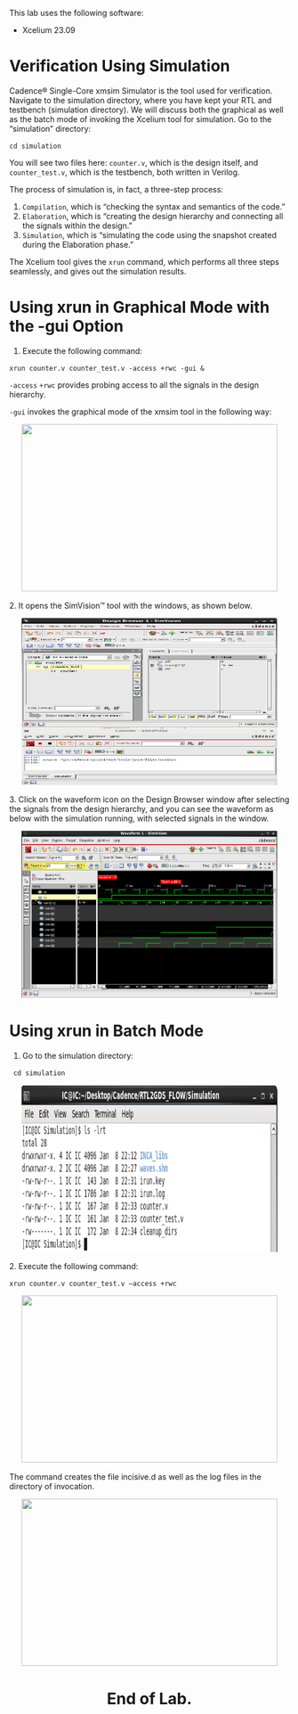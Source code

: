 This lab uses the following software:

- Xcelium 23.09

# Verification Using Simulation
Cadence® Single-Core xmsim Simulator is the tool used for verification. Navigate to the simulation directory, where you have kept your RTL and testbench (simulation directory).
We will discuss both the graphical as well as the batch mode of invoking the Xcelium tool for simulation.
Go to the “simulation” directory:
`````````````````````
cd simulation
`````````````````````
You will see two files here: `counter.v`, which is the design itself, and `counter_test.v`, which is the testbench, both written in Verilog.

The process of simulation is, in fact, a three-step process:

1. `Compilation`, which is “checking the syntax and semantics of the code.”
2. `Elaboration`, which is “creating the design hierarchy and connecting all the signals within the design.”
3. `Simulation`, which is “simulating the code using the snapshot created during the Elaboration phase.”

The Xcelium tool gives the `xrun` command, which performs all three steps seamlessly, and gives out the simulation results.

# Using xrun in Graphical Mode with the -gui Option

1. Execute the following command:
````````````````````````````````````````
xrun counter.v counter_test.v -access +rwc -gui &
````````````````````````````````````````
`-access` `+rwc` provides probing access to all the signals in the design hierarchy.

`-gui` invokes the graphical mode of the xmsim tool in the following way:
<p align="center">
<img width="460" height="300" src="https://github.com/arcadie-cracan/RTL-to-GDSII-Flow/blob/main/docs/Pics/Xcelium.png">
</p>
2. It opens the SimVision™ tool with the windows, as shown below.
<p align="center">
<img width="460" height="300" src="https://github.com/arcadie-cracan/RTL-to-GDSII-Flow/blob/main/docs/Pics/SimVision.png">
</p>
3. Click on the waveform icon on the Design Browser window after selecting the signals from the design hierarchy, and you can see the waveform as below with the simulation running, with selected signals in the window.
<p align="center">
<img width="460" height="300" src="https://github.com/arcadie-cracan/RTL-to-GDSII-Flow/blob/main/docs/Pics/wavefrom.png">
</p>

# Using xrun in Batch Mode

1. Go to the simulation directory:

```````````
 cd simulation
```````````
<p align="center">
<img width="460" height="300" src="https://github.com/arcadie-cracan/RTL-to-GDSII-Flow/blob/main/docs/Pics/Shell.png">
</p>
2. Execute the following command:

```````````````````
xrun counter.v counter_test.v –access +rwc
````````````````````

<p align="center">
<img width="460" height="300" src="https://github.com/arcadie-cracan/RTL-to-GDSII-Flow/blob/main/docs/Pics/results.png">
</p>

The command creates the file incisive.d as well as the log files in the directory of invocation.

<p align="center">
<img width="460" height="300" src="https://github.com/arcadie-cracan/RTL-to-GDSII-Flow/blob/main/docs/Pics/log.png">
</p>

# <div align="center"> End of Lab.</div> 
